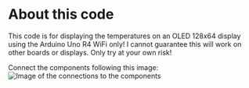 # About this code
This code is for displaying the temperatures on an OLED 128x64 display using the Arduino Uno R4 WiFi only!
I cannot guarantee this will work on other boards or displays. Only try at your own risk!

Connect the components following this image:
![Image of the connections to the components](https://github.com/SubzeV/Monitor-Temps-And-More/blob/a27487aaf45d049402e857027652c974ab206285/Arduino/Arduino%20Uno%20R4%20Wifi/Display%20Temperatures/UnoR4WiFiDisplayConnectionGuide.png)
